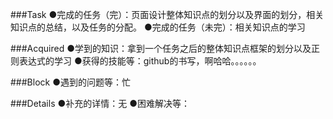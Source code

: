 

###Task
●完成的任务（完）：页面设计整体知识点的划分以及界面的划分，相关知识点的总结，以及任务的分配。
●完成的任务（未完）：相关知识点的学习

###Acquired
●学到的知识：拿到一个任务之后的整体知识点框架的划分以及正则表达式的学习
●获得的技能等：github的书写，啊哈哈。。。。。。

###Block
●遇到的问题等：忙

###Details
●补充的详情：无
●困难解决等：
